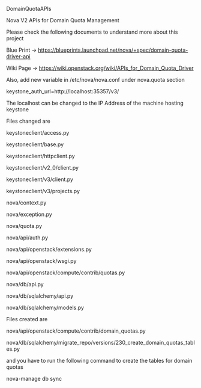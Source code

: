 DomainQuotaAPIs

Nova V2 APIs for Domain Quota Management

Please check the following documents to understand more about this project

Blue Print -> https://blueprints.launchpad.net/nova/+spec/domain-quota-driver-api

Wiki Page -> https://wiki.openstack.org/wiki/APIs_for_Domain_Quota_Driver




Also, add new variable in /etc/nova/nova.conf under nova.quota section


keystone_auth_url=http://localhost:35357/v3/


The localhost can be changed to the IP Address of the machine hosting keystone 





Files changed are

keystoneclient/access.py

keystoneclient/base.py

keystoneclient/httpclient.py

keystoneclient/v2_0/client.py

keystoneclient/v3/client.py

keystoneclient/v3/projects.py



nova/context.py

nova/exception.py

nova/quota.py

nova/api/auth.py

nova/api/openstack/extensions.py

nova/api/openstack/wsgi.py

nova/api/openstack/compute/contrib/quotas.py

nova/db/api.py

nova/db/sqlalchemy/api.py

nova/db/sqlalchemy/models.py




Files created are

nova/api/openstack/compute/contrib/domain_quotas.py

nova/db/sqlalchemy/migrate_repo/versions/230_create_domain_quotas_tables.py




and you have to run the following command to create the tables for domain quotas

nova-manage db sync
